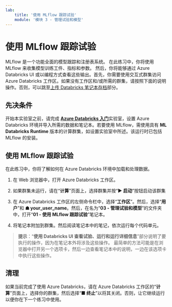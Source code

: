```yaml
---
lab:
    title: '使用 MLflow 跟踪试验'
    module: '模块 3 - 管理试验和模型'
---
```


# 使用 MLflow 跟踪试验

MLflow 是一个功能全面的模型跟踪和注册表系统。  在此练习中，你将使用 MLflow 来收集模型训练工件、指标和参数。  然后，你将能够通过 Azure Databricks UI 或以编程方式查看这些输出。首先，你需要使用交互式群集访问 Azure Databricks 工作区。如果没有工作区和/或所需的群集，请按照下面的说明操作。否则，可以跳至[上传 Databricks 笔记本存档](#Upload-the-Databricks-notebook-archive)部分。

## 先决条件

开始本实验室之前，请完成 [**Azure Databricks 入门**](Instructions/Labs/01a-introduction-to-azure-databricks.md)实验室，设置 Azure Databricks 环境并导入所需的数据和笔记本。若要使用 MLflow，需使用具有 **ML Databricks Runtime** 版本的计算群集，如设置实验室中所述。该运行时已包括 MLflow 的安装。

## 使用 MLflow 跟踪试验

在此练习中，你将了解如何在 Azure Databricks 环境中加载和处理数据。

1. 在 Web 浏览器中，打开 Azure Databricks 工作区。

1. 如果群集未运行，请在“**计算**”页面上，选择群集并按“**&#9654;  启动**”按钮启动该群集

1. 在 Azure Databricks 工作区的左侧命令栏中，选择“**工作区**”。然后，选择“**用户**”和 **&#9751; your_user_name**。然后，在名为“**03 - 管理试验和模型**”的文件夹中，打开“**01 - 使用 MLflow 跟踪试验**”笔记本。

1. 将笔记本附加到群集。然后阅读笔记本中的笔记，依次运行每个代码单元。

> **提示**：“**使用 Databricks UI 查看试验、运行和运行详细信息**”部分说明了要执行的操作，因为在笔记本外将涉及这些操作。  最简单的方法可能是在浏览器中打开另一个选项卡，然后一边查看笔记本中的说明，一边在该选项卡中执行这些操作。

## 清理

如果当前完成了使用 Azure Databricks，请在 Azure Databricks 工作区的“**计算**”页面上，选择你的群集，然后选择“**&#9632; 终止**”以将其关闭。否则，让它继续运行以便你在下一个练习中使用。
